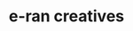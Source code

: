 ---
title: e-ran creatives
category: Creative Ads
category_slug: creative-ads
type: Gallery
  - images/works/e-ran_1.jpg
  - images/works/e-ran_2.jpg
  - images/works/e-ran_3.jpg
  - images/works/e-ran_4.jpg
  - images/works/e-ran_5.jpg
image: images/works/e-ran-creatives.png
button_url: https://www.facebook.com/eranapp/photos
---